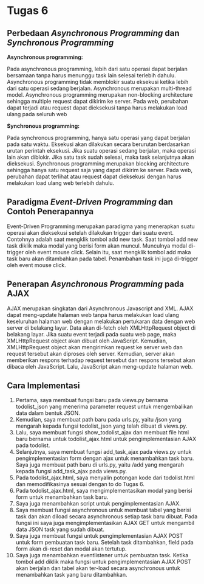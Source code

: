 # Tugas 6
## Perbedaan *Asynchronous Programming* dan *Synchronous Programming*

**Asynchronous programming:** 

Pada asynchronous programming, lebih dari satu operasi dapat berjalan bersamaan tanpa harus menunggu task lain selesai terlebih dahulu. Asynchronous programming tidak memblokir suatu eksekusi ketika lebih dari satu operasi sedang berjalan. Asynchronous merupakan multi-thread model. Asynchronous programming merupakan non-blocking architecture sehingga multiple request dapat dikirim ke server. Pada web, perubahan dapat terjadi atau request dapat dieksekusi tanpa harus melakukan load ulang pada seluruh web

**Synchronous programming:** 

Pada synchronous programming, hanya satu operasi yang dapat berjalan pada satu waktu. Eksekusi akan dilakukan secara berurutan berdasarkan urutan perintah eksekusi. Jika suatu operasi sedang berjalan, maka operasi lain akan diblokir. Jika satu task sudah selesai, maka task selanjutnya akan dieksekusi. Synchronous programming merupakan blocking architecture sehingga hanya satu request saja yang dapat dikirim ke server. Pada web, perubahan dapat terlihat atau request dapat dieksekusi dengan harus melakukan load ulang web terlebih dahulu.

## Paradigma *Event-Driven Programming* dan Contoh Penerapannya

Event-Driven Programming merupakan paradigma yang menerapkan suatu operasi akan dieksekusi setelah dilakukan trigger dari suatu event. Contohnya adalah saat mengklik tombol add new task. Saat tombol add new task diklik maka modal yang berisi form akan muncul. Munculnya modal di-trigger oleh event mouse click. Selain itu, saat mengklik tombol add maka task baru akan ditambahkan pada tabel. Penambahan task ini juga di-trigger oleh event mouse click.

## Penerapan *Asynchronous Programming* pada AJAX

AJAX merupakan singkatan dari Asynchronous Javascript and XML. AJAX dapat meng-update halaman web tanpa harus melakukan load ulang keseluruhan halaman web dengan melakukan pertukaran data dengan web server di belakang layar. Data akan di-fetch oleh XMLHttpRequest object di belakang layar. Jika suatu event terjadi pada suatu web page, maka XMLHttpRequest object akan dibuat oleh JavaScript. Kemudian, XMLHttpRequest object akan mengirimkan request ke server web dan request tersebut akan diproses oleh server. Kemudian, server akan memberikan respons terhadap request tersebut dan respons tersebut akan dibaca oleh JavaScript. Lalu, JavaScript akan meng-update halaman web.

## Cara Implementasi

1. Pertama, saya membuat fungsi baru pada views.py bernama todolist_json yang menerima parameter request untuk mengembalikan data dalam bentuk JSON.
2. Kemudian, saya membuat path baru pada urls.py, yaitu /json yang mengarah kepada fungsi todolist_json yang telah dibuat di views.py.
3. Lalu, saya membuat fungsi show_todolist_ajax dan membuat file html baru bernama untuk todolist_ajax.html untuk pengimplementasian AJAX pada todolist.
4. Selanjutnya, saya membuat fungsi add_task_ajax pada views.py untuk pengimplementasian form dengan ajax untuk menambahkan task baru. Saya juga membuat path baru di urls.py, yaitu /add yang mengarah kepada fungsi add_task_ajax pada views.py.
5. Pada todolist_ajax.html, saya menyalin potongan kode dari todolist.html dan memodifikasinya sesuai dengan to do Tugas 6.
6. Pada todolist_ajax.html, saya mengimplementasikan modal yang berisi form untuk menambahkan task baru.
7. Saya juga menambahkan script untuk pengimplementasian AJAX.
8. Saya membuat fungsi asynchronous untuk membuat tabel yang berisi task dan akan diload secara asynchronous setiap task baru dibuat. Pada fungsi ini saya juga mengimplementasikan AJAX GET untuk mengambil data JSON task yang sudah dibuat.
9. Saya juga membuat fungsi untuk pengimplementasian AJAX POST untuk form pembuatan task baru. Setelah task ditambahkan, field pada form akan di-reset dan modal akan tertutup.
10. Saya juga menambahkan eventlistener untuk pembuatan task. Ketika tombol add diklik maka fungsi untuk pengimplementasian AJAX POST akan berjalan dan tabel akan ter-load secara asynchronous untuk menambahkan task yang baru ditambahkan.